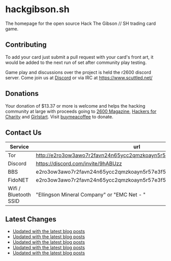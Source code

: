 # hackgibson.sh
The homepage for the open source Hack The Gibson // SH trading card game.


## Contributing

To add your card just submit a pull request with your card's front art, it would be added to the next run of set after community play testing.

Game play and discussions over the project is held the r2600 discord server. Come join us at [Discord](https://discord.com/invite/9hABUzz) or via IRC at https://www.scuttled.net/


## Donations

Your donation of $13.37 or more is welcome and helps the hacking community at large with proceeds going to [2600 Magazine](https://2600.com/), [Hackers for Charity](https://hackersforcharity.org) and [Girlstart](https://girlstart.org).  Visit [buymeacoffee](https://www.buymeacoffee.com/hackgibson.sh) to donate.


## Contact Us

Service | url
-|-
Tor | http://e2ro3ow3awo7r2favn24n65ycc2qmzkoayn5r57e3f56nvjwdcgg32ad.onion
Discord | https://discord.com/invite/9hABUzz
BBS | e2ro3ow3awo7r2favn24n65ycc2qmzkoayn5r57e3f56nvjwdcgg32ad.onion:23
FidoNET | e2ro3ow3awo7r2favn24n65ycc2qmzkoayn5r57e3f56nvjwdcgg32ad.onion:24554
Wifi / Bluetooth SSID | "Ellingson Mineral Company" or "EMC Net - <fidonet address>"

## Latest Changes
<!-- BLOG-POST-LIST:START -->
- [Updated with the latest blog posts](https://github.com/DFW2600/hackgibson.sh/commit/5f73b9c30e0378a279f1879e23a75bd3c2bd5a70)
- [Updated with the latest blog posts](https://github.com/DFW2600/hackgibson.sh/commit/b34c1be69e451ec32999b3fbe08d67ebe82a78a4)
- [Updated with the latest blog posts](https://github.com/DFW2600/hackgibson.sh/commit/468af26c1757f810884d0d3beee2ebc8370ed0ae)
- [Updated with the latest blog posts](https://github.com/DFW2600/hackgibson.sh/commit/92c1c95bd1b9bfbe5fd5c0c681f6cae11454b0a4)
- [Updated with the latest blog posts](https://github.com/DFW2600/hackgibson.sh/commit/833621f19b15061f64cafa0d09f48acbdc23e137)
<!-- BLOG-POST-LIST:END -->
